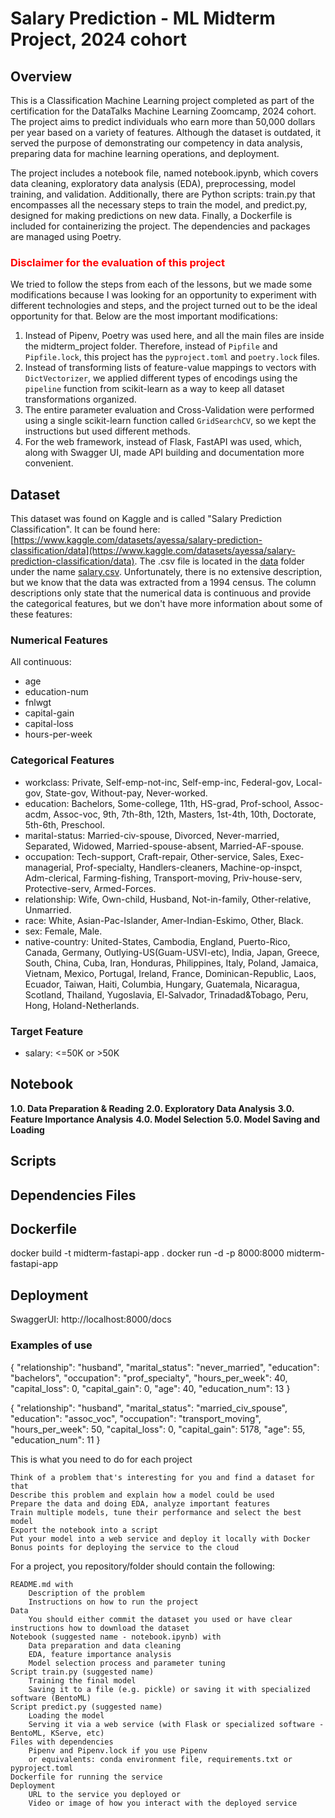 # Salary Prediction - ML Midterm Project, 2024 cohort
## Overview
This is a Classification Machine Learning project completed as part of the certification for the DataTalks Machine Learning Zoomcamp, 2024 cohort. The project aims to predict individuals who earn more than 50,000 dollars per year based on a variety of features. Although the dataset is outdated, it served the purpose of demonstrating our competency in data analysis, preparing data for machine learning operations, and deployment.

The project includes a notebook file, named notebook.ipynb, which covers data cleaning, exploratory data analysis (EDA), preprocessing, model training, and validation. Additionally, there are Python scripts: train.py that encompasses all the necessary steps to train the model, and predict.py, designed for making predictions on new data. Finally, a Dockerfile is included for containerizing the project. The dependencies and packages are managed using Poetry.

### <span style="color:red">**Disclaimer for the evaluation of this project**</span>
We tried to follow the steps from each of the lessons, but we made some modifications because I was looking for an opportunity to experiment with different technologies and steps, and the project turned out to be the ideal opportunity for that. Below are the most important modifications:

1. Instead of Pipenv, Poetry was used here, and all the main files are inside the midterm_project folder. Therefore, instead of `Pipfile` and `Pipfile.lock`, this project has the `pyproject.toml` and `poetry.lock` files.
2. Instead of transforming lists of feature-value mappings to vectors with `DictVectorizer`, we applied different types of encodings using the `pipeline` function from scikit-learn as a way to keep all dataset transformations organized.
3. The entire parameter evaluation and Cross-Validation were performed using a single scikit-learn function called `GridSearchCV`, so we kept the instructions but used different methods.
4. For the web framework, instead of Flask, FastAPI was used, which, along with Swagger UI, made API building and documentation more convenient.

## Dataset
This dataset was found on Kaggle and is called "Salary Prediction Classification". It can be found here: [https://www.kaggle.com/datasets/ayessa/salary-prediction-classification/data](https://www.kaggle.com/datasets/ayessa/salary-prediction-classification/data). The .csv file is located in the [data](./midterm_project/data) folder under the name [salary.csv](./midterm_project/data/salary.csv). Unfortunately, there is no extensive description, but we know that the data was extracted from a 1994 census. The column descriptions only state that the numerical data is continuous and provide the categorical features, but we don't have more information about some of these features:

### Numerical Features
All continuous:
- age
- education-num
- fnlwgt
- capital-gain
- capital-loss
- hours-per-week

### Categorical Features
- workclass: Private, Self-emp-not-inc, Self-emp-inc, Federal-gov, Local-gov, State-gov, Without-pay, Never-worked.
- education: Bachelors, Some-college, 11th, HS-grad, Prof-school, Assoc-acdm, Assoc-voc, 9th, 7th-8th, 12th, Masters, 1st-4th, 10th, Doctorate, 5th-6th, Preschool.
- marital-status: Married-civ-spouse, Divorced, Never-married, Separated, Widowed, Married-spouse-absent, Married-AF-spouse.
- occupation: Tech-support, Craft-repair, Other-service, Sales, Exec-managerial, Prof-specialty, Handlers-cleaners, Machine-op-inspct, Adm-clerical, Farming-fishing, Transport-moving, Priv-house-serv, Protective-serv, Armed-Forces.
- relationship: Wife, Own-child, Husband, Not-in-family, Other-relative, Unmarried.
- race: White, Asian-Pac-Islander, Amer-Indian-Eskimo, Other, Black.
- sex: Female, Male.
- native-country: United-States, Cambodia, England, Puerto-Rico, Canada, Germany, Outlying-US(Guam-USVI-etc), India, Japan, Greece, South, China, Cuba, Iran, Honduras, Philippines, Italy, Poland, Jamaica, Vietnam, Mexico, Portugal, Ireland, France, Dominican-Republic, Laos, Ecuador, Taiwan, Haiti, Columbia, Hungary, Guatemala, Nicaragua, Scotland, Thailand, Yugoslavia, El-Salvador, Trinadad&Tobago, Peru, Hong, Holand-Netherlands.

### Target Feature
- salary: <=50K or >50K

## Notebook
**1.0. Data Preparation & Reading**
**2.0. Exploratory Data Analysis**
**3.0. Feature Importance Analysis**
**4.0. Model Selection**
**5.0. Model Saving and Loading**

## Scripts
## Dependencies Files
## Dockerfile
docker build -t midterm-fastapi-app .
docker run -d -p 8000:8000 midterm-fastapi-app
## Deployment
SwaggerUI: http://localhost:8000/docs

### Examples of use
{
  "relationship": "husband",
  "marital_status": "never_married",
  "education": "bachelors",
  "occupation": "prof_specialty",
  "hours_per_week": 40,
  "capital_loss": 0,
  "capital_gain": 0,
  "age": 40,
  "education_num": 13
}

{
  "relationship": "husband",
  "marital_status": "married_civ_spouse",
  "education": "assoc_voc",
  "occupation": "transport_moving",
  "hours_per_week": 50,
  "capital_loss": 0,
  "capital_gain": 5178,
  "age": 55,
  "education_num": 11
}

This is what you need to do for each project

    Think of a problem that's interesting for you and find a dataset for that
    Describe this problem and explain how a model could be used
    Prepare the data and doing EDA, analyze important features
    Train multiple models, tune their performance and select the best model
    Export the notebook into a script
    Put your model into a web service and deploy it locally with Docker
    Bonus points for deploying the service to the cloud

For a project, you repository/folder should contain the following:

    README.md with
        Description of the problem
        Instructions on how to run the project
    Data
        You should either commit the dataset you used or have clear instructions how to download the dataset
    Notebook (suggested name - notebook.ipynb) with
        Data preparation and data cleaning
        EDA, feature importance analysis
        Model selection process and parameter tuning
    Script train.py (suggested name)
        Training the final model
        Saving it to a file (e.g. pickle) or saving it with specialized software (BentoML)
    Script predict.py (suggested name)
        Loading the model
        Serving it via a web service (with Flask or specialized software - BentoML, KServe, etc)
    Files with dependencies
        Pipenv and Pipenv.lock if you use Pipenv
        or equivalents: conda environment file, requirements.txt or pyproject.toml
    Dockerfile for running the service
    Deployment
        URL to the service you deployed or
        Video or image of how you interact with the deployed service